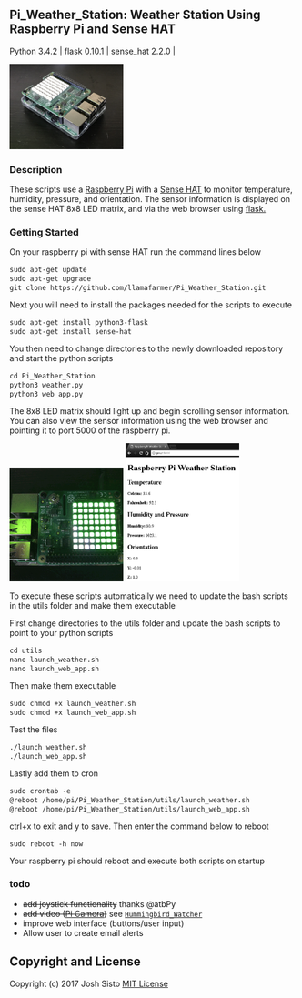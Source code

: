 ## Pi_Weather_Station: Weather Station Using Raspberry Pi and Sense HAT
Python 3.4.2 | flask 0.10.1 | sense_hat 2.2.0 |

<img src="/images/IMG_0705.jpg" alt="Pi with HAT" style="width: 200px;"/>

### Description
These scripts use a 
[Raspberry Pi](http://amzn.to/2yB8HcM) with a 
[Sense HAT](http://amzn.to/2xS8PFX) 
to monitor temperature, humidity, pressure, and orientation. The sensor information is displayed on the sense HAT 8x8 LED matrix, and via the web browser using 
[flask.](http://flask.pocoo.org/)

### Getting Started
On your raspberry pi with sense HAT run the command lines below

    sudo apt-get update
    sudo apt-get upgrade
    git clone https://github.com/llamafarmer/Pi_Weather_Station.git

Next you will need to install the packages needed for the scripts to execute

    sudo apt-get install python3-flask
    sudo apt-get install sense-hat

You then need to change directories to the newly downloaded repository and start the python scripts

    cd Pi_Weather_Station
    python3 weather.py
    python3 web_app.py

The 8x8 LED matrix should light up and begin scrolling sensor information. You can also view the sensor information using the web browser and pointing it to port 5000 of the raspberry pi.

<img src="/images/animated.gif" alt="Pi HAT LED" style="width: 200px;"/>

<img src="/images/Pi_Web.PNG" alt="Web Screenshot" style="width: 200px;"/>

To execute these scripts automatically we need to update the bash scripts in the utils folder and make them executable

First change directories to the utils folder and update the bash scripts to point to your python scripts

    cd utils
    nano launch_weather.sh
    nano launch_web_app.sh
    
Then make them executable
    
    sudo chmod +x launch_weather.sh
    sudo chmod +x launch_web_app.sh
    
Test the files

    ./launch_weather.sh
    ./launch_web_app.sh
    
Lastly add them to cron

    sudo crontab -e
    @reboot /home/pi/Pi_Weather_Station/utils/launch_weather.sh
    @reboot /home/pi/Pi_Weather_Station/utils/launch_web_app.sh
    
ctrl+x to exit and y to save. Then enter the command below to reboot

    sudo reboot -h now
    
Your raspberry pi should reboot and execute both scripts on startup

### todo
+ ~~add joystick functionality~~ thanks @atbPy
+ ~~add video ([Pi Camera](http://amzn.to/2xSoF3w))~~ see [`Hummingbird_Watcher`](https://github.com/llamafarmer/Hummingbird_Watcher)
+ improve web interface (buttons/user input)
+ Allow user to create email alerts

## Copyright and License
Copyright (c) 2017 Josh Sisto [MIT License](/LICENSE)
